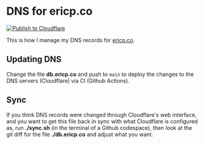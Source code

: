 # DNS for ericp.co

[![Publish to Cloudflare](https://github.com/epeterson320/ericp-co-dns/actions/workflows/push.yml/badge.svg)](https://github.com/epeterson320/ericp-co-dns/actions/workflows/push.yml)

This is how I manage my DNS records for [ericp.co](https://ericp.co).

## Updating DNS

Change the file **db.ericp.co** and push to `main` to deploy the changes to the DNS servers (Cloudflare) via CI (Github Actions).

## Sync

If you think DNS records were changed through Cloudflare's web interface, and you want to get this file back in sync with what Cloudflare is configured as, run **./sync.sh** (in the terminal of a Github codespace), then look at the git diff for the file **./db.ericp.co** and adjust what you want.
